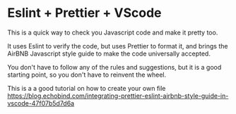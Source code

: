 # Eslint + Prettier + VScode

This is a quick way to check you Javascript code and make it pretty too.

It uses Eslint to verify the code, but uses Prettier to format it, and brings the AirBNB Javascript style guide to make the code universally accepted.

You don't have to follow any of the rules and suggestions, but it is a good starting point, so you don't have to reinvent the wheel.

This is a a good tutorial on how to create your own file
https://blog.echobind.com/integrating-prettier-eslint-airbnb-style-guide-in-vscode-47f07b5d7d6a

